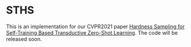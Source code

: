 # STHS
This is an implementation for our CVPR2021 paper [Hardness Sampling for Self-Training Based Transductive Zero-Shot Learning](https://arxiv.org/submit/3344955/view).
The code will be released soon.
